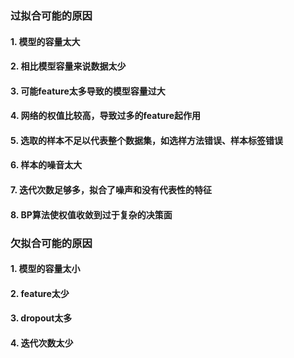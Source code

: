 ### 过拟合可能的原因
#### 1. 模型的容量太大
#### 2. 相比模型容量来说数据太少
#### 3. 可能feature太多导致的模型容量过大
#### 4. 网络的权值比较高，导致过多的feature起作用
#### 5. 选取的样本不足以代表整个数据集，如选样方法错误、样本标签错误
#### 6. 样本的噪音太大
#### 7. 迭代次数足够多，拟合了噪声和没有代表性的特征
#### 8. BP算法使权值收敛到过于复杂的决策面
### 欠拟合可能的原因
#### 1. 模型的容量太小
#### 2. feature太少
#### 3. dropout太多
#### 4. 迭代次数太少